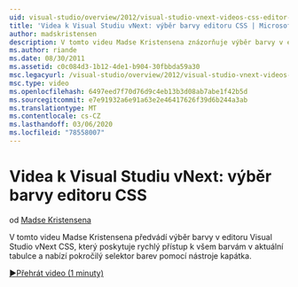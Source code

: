 ```yaml
---
uid: visual-studio/overview/2012/visual-studio-vnext-videos-css-editor-color-picker
title: 'Videa k Visual Studiu vNext: výběr barvy editoru CSS | Microsoft Docs'
author: madskristensen
description: V tomto videu Madse Kristensena znázorňuje výběr barvy v editoru Visual Studio vNext CSS, který zobrazuje barvy v aktuální tabulce a poskytuje...
ms.author: riande
ms.date: 08/30/2011
ms.assetid: c0c084d3-1b12-4de1-b904-30fbbda59a30
msc.legacyurl: /visual-studio/overview/2012/visual-studio-vnext-videos-css-editor-color-picker
msc.type: video
ms.openlocfilehash: 6497eed7f70d76d9c4eb13b3d08ab7abe1f42b5d
ms.sourcegitcommit: e7e91932a6e91a63e2e46417626f39d6b244a3ab
ms.translationtype: MT
ms.contentlocale: cs-CZ
ms.lasthandoff: 03/06/2020
ms.locfileid: "78558007"
---
```

# <a name="visual-studio-vnext-videos-css-editor-color-picker"></a>Videa k Visual Studiu vNext: výběr barvy editoru CSS

od [Madse Kristensena](https://github.com/madskristensen)

V tomto videu Madse Kristensena předvádí výběr barvy v editoru Visual Studio vNext CSS, který poskytuje rychlý přístup k všem barvám v aktuální tabulce a nabízí pokročilý selektor barev pomocí nástroje kapátka.

[&#9654;Přehrát video (1 minuty)](https://channel9.msdn.com/Blogs/ASP-NET-Site-Videos/visual-studio-vnext-videos-css-editor-color-picker)
